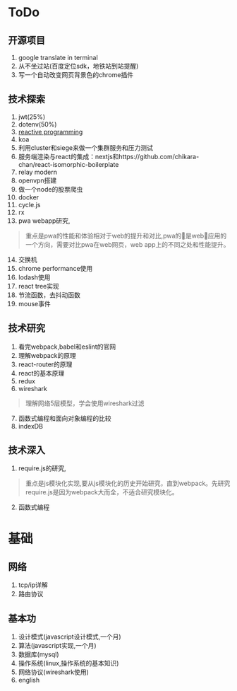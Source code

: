 # ToDo

## 开源项目

1. google translate in terminal
2. 从不坐过站(百度定位sdk，地铁站到站提醒)
3. 写一个自动改变网页背景色的chrome插件

## 技术探索

1. jwt(25%)
2. dotenv(50%)
3. [reactive programming](http://blog.leapoahead.com/2016/03/02/introduction-to-reactive-programming/)
4. koa
5. 利用cluster和siege来做一个集群服务和压力测试
6. 服务端渲染与react的集成：nextjs和https://github.com/chikara-chan/react-isomorphic-boilerplate
7. relay modern
8. openvpn搭建
9. 做一个node的股票爬虫
10. docker
11. cycle.js
12. rx
13. pwa webapp研究,

> 重点是pwa的性能和体验相对于web的提升和对比,pwa的是web应用的一个方向，需要对比pwa在web网页，web app上的不同之处和性能提升。
14. 交换机
15. chrome performance使用
16. lodash使用
17. react tree实现
18. 节流函数，去抖动函数
19. mouse事件



## 技术研究

1. 看完webpack,babel和eslint的官网
2. 理解webpack的原理
3. react-router的原理
4. react的基本原理
5. redux
6. wireshark
> 理解网络5层模型，学会使用wireshark过滤

7. 函数式编程和面向对象编程的比较
8. indexDB

## 技术深入

1. require.js的研究,

>  重点是js模块化实现,要从js模块化的历史开始研究，直到webpack。先研究require.js是因为webpack大而全，不适合研究模块化。

2. 函数式编程


# 基础

## 网络

1. tcp/ip详解
2. 路由协议


## 基本功

1. 设计模式(javascript设计模式,一个月)
2. 算法(javascript实现,一个月)
3. 数据库(mysql)
4. 操作系统(linux,操作系统的基本知识)
5. 网络协议(wireshark使用)
5. english

